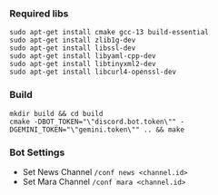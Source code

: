 ### Required libs

```shell
sudo apt-get install cmake gcc-13 build-essential
sudo apt-get install zlib1g-dev
sudo apt-get install libssl-dev
sudo apt-get install libyaml-cpp-dev
sudo apt-get install libtinyxml2-dev
sudo apt-get install libcurl4-openssl-dev
```

### Build

```shell
mkdir build && cd build
cmake -DBOT_TOKEN="\"discord.bot.token\"" -DGEMINI_TOKEN="\"gemini.token\"" .. && make
```

### Bot Settings

- Set News Channel `/conf news <channel.id>`
- Set Mara Channel `/conf mara <channel.id>`